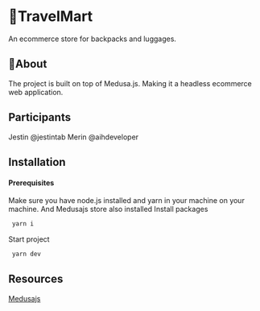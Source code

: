 # 🎒TravelMart

An ecommerce store for backpacks and luggages.

## 🚀About

The project is built on top of Medusa.js. Making it a headless ecommerce web application.

## Participants

Jestin @jestintab
Merin @aihdeveloper

## Installation

#### Prerequisites

Make sure you have node.js installed and yarn in your machine on your machine.
And Medusajs store also installed
Install packages

```bash
 yarn i
```

Start project

```bash
 yarn dev
```

## Resources

[Medusajs](https://github.com/medusajs/medusa)

